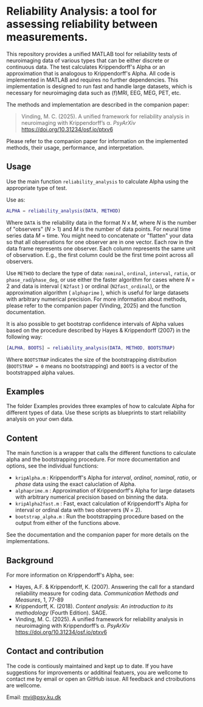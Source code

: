 # Reliability Analysis: a tool for assessing reliability between measurements.

This repository provides a unified MATLAB tool for reliability tests of neuroimaging data of various types that can be either discrete or continuous data. The test calculates Krippendorff's Alpha or an approximation that is analogous to Krippendorff's Alpha. All code is implemented in MATLAB and requires no further dependencies. This implementation is designed to run fast and handle large datasets, which is necessary for neuroimaging data such as (f)MRI, EEG, MEG, PET, etc.

The methods and implementation are described in the companion paper:

> Vinding, M. C. (2025). A unified framework for reliability analysis in neuroimaging with Krippendorff’s α. *PsyArXiv* https://doi.org/10.31234/osf.io/ptxv6

Please refer to the companion paper for information on the implemented methods, their usage, performance, and interpretation.

## Usage
Use the main function `reliability_analysis` to calculate Alpha using the appropriate type of test.

Use as:
````Matlab
ALPHA = reliability_analysis(DATA, METHOD)
````

Where `DATA` is the reliability data in the format *N* x *M*, where *N* is the number of "observers" (*N* > 1) and *M* is the number of data points. For neural time series data *M* = time. You might need to concatenate or "flatten" your data so that all observations for one observer are in one vector. Each row in the data frame represents one observer. Each column represents the same unit of observation. E.g., the first column could be the first time point across all observers.

Use `METHOD` to declare the type of data: `nominal`, `ordinal`, `interval`, `ratio`, or `phase_rad`/`phase_deg`, or use either the faster algorithm for cases where *N* = 2 and data is interval ( `N2fast` ) or ordinal (`N2fast_ordinal`), or the approximation algorithm ( `alphaprime` ), which is useful for large datasets with arbitrary numerical precision. For more information about methods, please refer to the companion paper (Vinding, 2025) and the function documentation.

It is also possible to get bootstrap confidence intervals of Alpha values based on the procedure described by Hayes & Krippendorff (2007) in the following way:
````Matlab
[ALPHA, BOOTS] = reliability_analysis(DATA, METHOD, BOOTSTRAP)
````
Where `BOOTSTRAP` indicates the size of the bootstrapping distribution (`BOOTSTRAP = 0` means no bootstrapping) and `BOOTS` is a vector of the bootstrapped alpha values.

## Examples
The folder Examples provides three examples of how to calculate Alpha for different types of data. Use these scripts as blueprints to start reliability analysis on your own data.

## Content
The main function is a wrapper that calls the different functions to calculate alpha and the bootstrapping procedure. For more documentation and options, see the individual functions:
* `kripAlpha.m` : Krippendorff's Alpha for *interval*, *ordinal*, *nominal*, *ratio*, or *phase* data using the exact caluclation of Alpha.
* `alphaprime.m` : Approximation of Krippendorff's Alpha for large datasets with arbitrary numerical precision based on binning the data.
* `kripAlpha2fast.m` : Fast, exact calculation of Krippendorff's Alpha for interval or ordinal data with two observers (*N* = 2).
* `bootstrap_alpha.m` : Run the bootstrapping procedure based on the output from either of the functions above. 

See the documentation and the companion paper for more details on the implementations.

## Background
For more information on Krippendorff's Alpha, see: 
* Hayes, A.F. & Krippendorff, K. (2007). Answering the call for a standard reliability measure for coding data. *Communication Methods and Measures*, 1, 77-89
* Krippendorff, K. (2018). *Content analysis: An introduction to its methodology* (Fourth Edition). SAGE.
* Vinding, M. C. (2025). A unified framework for reliability analysis in neuroimaging with Krippendorff’s α. *PsyArXiv* https://doi.org/10.31234/osf.io/ptxv6

## Contact and contribution
The code is contiously maintained and kept up to date. If you have suggestions for improvements or additinal featuers, you are wellcome to contact me by email or open an GitHub issue. All feedback and ctroibutions are wellcome.

Email: mvi@psy.ku.dk

